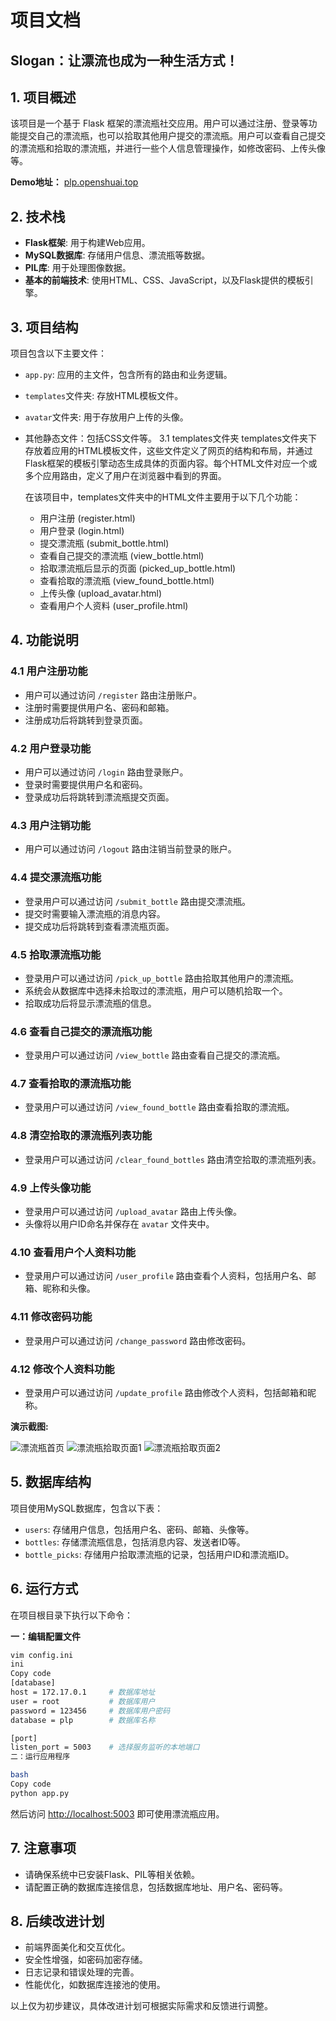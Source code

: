 # 项目文档

## Slogan：让漂流也成为一种生活方式！

## 1. 项目概述

该项目是一个基于 Flask 框架的漂流瓶社交应用。用户可以通过注册、登录等功能提交自己的漂流瓶，也可以拾取其他用户提交的漂流瓶。用户可以查看自己提交的漂流瓶和拾取的漂流瓶，并进行一些个人信息管理操作，如修改密码、上传头像等。

**Demo地址：** [plp.openshuai.top](http://plp.openshuai.top)


## 2. 技术栈

- **Flask框架**: 用于构建Web应用。
- **MySQL数据库**: 存储用户信息、漂流瓶等数据。
- **PIL库**: 用于处理图像数据。
- **基本的前端技术**: 使用HTML、CSS、JavaScript，以及Flask提供的模板引擎。

## 3. 项目结构

项目包含以下主要文件：

- `app.py`: 应用的主文件，包含所有的路由和业务逻辑。
- `templates`文件夹: 存放HTML模板文件。
- `avatar`文件夹: 用于存放用户上传的头像。
- 其他静态文件：包括CSS文件等。
        3.1 templates文件夹
	templates文件夹下存放着应用的HTML模板文件，这些文件定义了网页的结构和布局，并通过Flask框架的模板引擎动态生成具体的页面内容。每个HTML文件对应一个或多个应用路由，定义了用户在浏览器中看到的界面。

	在该项目中，templates文件夹中的HTML文件主要用于以下几个功能：

	- 用户注册 (register.html)
	- 用户登录 (login.html)
	- 提交漂流瓶 (submit_bottle.html)
	- 查看自己提交的漂流瓶 (view_bottle.html)
	- 拾取漂流瓶后显示的页面 (picked_up_bottle.html)
	- 查看拾取的漂流瓶 (view_found_bottle.html)
	- 上传头像 (upload_avatar.html)
	- 查看用户个人资料 (user_profile.html)

## 4. 功能说明

### 4.1 用户注册功能

- 用户可以通过访问 `/register` 路由注册账户。
- 注册时需要提供用户名、密码和邮箱。
- 注册成功后将跳转到登录页面。

### 4.2 用户登录功能

- 用户可以通过访问 `/login` 路由登录账户。
- 登录时需要提供用户名和密码。
- 登录成功后将跳转到漂流瓶提交页面。

### 4.3 用户注销功能

- 用户可以通过访问 `/logout` 路由注销当前登录的账户。

### 4.4 提交漂流瓶功能

- 登录用户可以通过访问 `/submit_bottle` 路由提交漂流瓶。
- 提交时需要输入漂流瓶的消息内容。
- 提交成功后将跳转到查看漂流瓶页面。

### 4.5 拾取漂流瓶功能

- 登录用户可以通过访问 `/pick_up_bottle` 路由拾取其他用户的漂流瓶。
- 系统会从数据库中选择未拾取过的漂流瓶，用户可以随机拾取一个。
- 拾取成功后将显示漂流瓶的信息。

### 4.6 查看自己提交的漂流瓶功能

- 登录用户可以通过访问 `/view_bottle` 路由查看自己提交的漂流瓶。

### 4.7 查看拾取的漂流瓶功能

- 登录用户可以通过访问 `/view_found_bottle` 路由查看拾取的漂流瓶。

### 4.8 清空拾取的漂流瓶列表功能

- 登录用户可以通过访问 `/clear_found_bottles` 路由清空拾取的漂流瓶列表。

### 4.9 上传头像功能

- 登录用户可以通过访问 `/upload_avatar` 路由上传头像。
- 头像将以用户ID命名并保存在 `avatar` 文件夹中。

### 4.10 查看用户个人资料功能

- 登录用户可以通过访问 `/user_profile` 路由查看个人资料，包括用户名、邮箱、昵称和头像。

### 4.11 修改密码功能

- 登录用户可以通过访问 `/change_password` 路由修改密码。

### 4.12 修改个人资料功能

- 登录用户可以通过访问 `/update_profile` 路由修改个人资料，包括邮箱和昵称。

**演示截图:**

![漂流瓶首页](screenshots/project_index.jpg)
![漂流瓶拾取页面1](screenshots/bottle_one.jpg)
![漂流瓶拾取页面2](screenshots/bottle_two.jpg)

## 5. 数据库结构

项目使用MySQL数据库，包含以下表：

- `users`: 存储用户信息，包括用户名、密码、邮箱、头像等。
- `bottles`: 存储漂流瓶信息，包括消息内容、发送者ID等。
- `bottle_picks`: 存储用户拾取漂流瓶的记录，包括用户ID和漂流瓶ID。

## 6. 运行方式

在项目根目录下执行以下命令：

**一：编辑配置文件**

```bash
vim config.ini
ini
Copy code
[database]
host = 172.17.0.1     # 数据库地址
user = root           # 数据库用户
password = 123456     # 数据库用户密码
database = plp        # 数据库名称

[port]
listen_port = 5003    # 选择服务监听的本地端口
二：运行应用程序

bash
Copy code
python app.py
```

然后访问 [http://localhost:5003](http://localhost:5003) 即可使用漂流瓶应用。

## 7. 注意事项

- 请确保系统中已安装Flask、PIL等相关依赖。
- 请配置正确的数据库连接信息，包括数据库地址、用户名、密码等。

## 8. 后续改进计划

- 前端界面美化和交互优化。
- 安全性增强，如密码加密存储。
- 日志记录和错误处理的完善。
- 性能优化，如数据库连接池的使用。

以上仅为初步建议，具体改进计划可根据实际需求和反馈进行调整。
